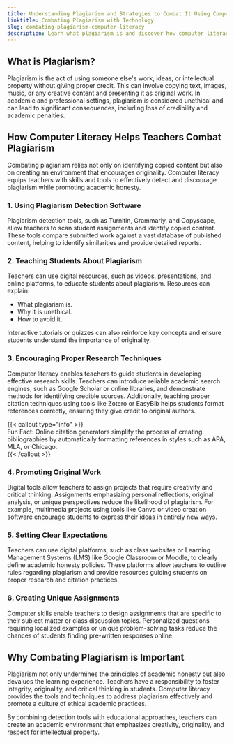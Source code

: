 ```yaml
---
title: Understanding Plagiarism and Strategies to Combat It Using Computer Literacy
linktitle: Combating Plagiarism with Technology
slug: combating-plagiarism-computer-literacy
description: Learn what plagiarism is and discover how computer literacy can help teachers detect and prevent it through tools, education, and thoughtful strategies.
---
```


## What is Plagiarism?

Plagiarism is the act of using someone else's work, ideas, or intellectual property without giving proper credit. This can involve copying text, images, music, or any creative content and presenting it as original work. In academic and professional settings, plagiarism is considered unethical and can lead to significant consequences, including loss of credibility and academic penalties.

## How Computer Literacy Helps Teachers Combat Plagiarism

Combating plagiarism relies not only on identifying copied content but also on creating an environment that encourages originality. Computer literacy equips teachers with skills and tools to effectively detect and discourage plagiarism while promoting academic honesty.

### 1. Using Plagiarism Detection Software

Plagiarism detection tools, such as Turnitin, Grammarly, and Copyscape, allow teachers to scan student assignments and identify copied content. These tools compare submitted work against a vast database of published content, helping to identify similarities and provide detailed reports.

### 2. Teaching Students About Plagiarism

Teachers can use digital resources, such as videos, presentations, and online platforms, to educate students about plagiarism. Resources can explain:

- What plagiarism is.
- Why it is unethical.
- How to avoid it.

Interactive tutorials or quizzes can also reinforce key concepts and ensure students understand the importance of originality.

### 3. Encouraging Proper Research Techniques

Computer literacy enables teachers to guide students in developing effective research skills. Teachers can introduce reliable academic search engines, such as Google Scholar or online libraries, and demonstrate methods for identifying credible sources. Additionally, teaching proper citation techniques using tools like Zotero or EasyBib helps students format references correctly, ensuring they give credit to original authors.

{{< callout type="info" >}}  
Fun Fact: Online citation generators simplify the process of creating bibliographies by automatically formatting references in styles such as APA, MLA, or Chicago.  
{{< /callout >}}

### 4. Promoting Original Work

Digital tools allow teachers to assign projects that require creativity and critical thinking. Assignments emphasizing personal reflections, original analysis, or unique perspectives reduce the likelihood of plagiarism. For example, multimedia projects using tools like Canva or video creation software encourage students to express their ideas in entirely new ways.

### 5. Setting Clear Expectations

Teachers can use digital platforms, such as class websites or Learning Management Systems (LMS) like Google Classroom or Moodle, to clearly define academic honesty policies. These platforms allow teachers to outline rules regarding plagiarism and provide resources guiding students on proper research and citation practices.

### 6. Creating Unique Assignments

Computer skills enable teachers to design assignments that are specific to their subject matter or class discussion topics. Personalized questions requiring localized examples or unique problem-solving tasks reduce the chances of students finding pre-written responses online.

## Why Combating Plagiarism is Important

Plagiarism not only undermines the principles of academic honesty but also devalues the learning experience. Teachers have a responsibility to foster integrity, originality, and critical thinking in students. Computer literacy provides the tools and techniques to address plagiarism effectively and promote a culture of ethical academic practices.

By combining detection tools with educational approaches, teachers can create an academic environment that emphasizes creativity, originality, and respect for intellectual property.
